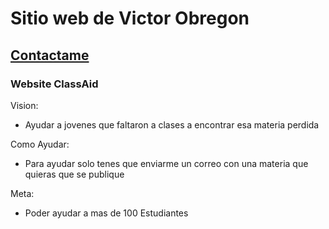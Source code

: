 # Sitio web de Victor Obregon
## [Contactame](mailto:dasvicgeta@gmail.com)
### Website ClassAid

Vision:
- Ayudar a jovenes que faltaron a clases a encontrar esa materia perdida

Como Ayudar:
- Para ayudar solo tenes que enviarme un correo con una materia que quieras que se publique

Meta:
- Poder ayudar a mas de 100 Estudiantes